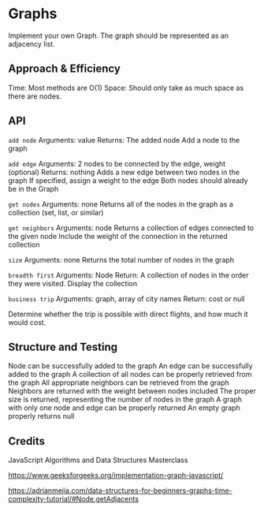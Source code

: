 # Graphs

Implement your own Graph. The graph should be represented as an adjacency list.

## Approach & Efficiency
Time: Most methods are O(1)
Space: Should only take as much space as there are nodes.

## API
`add node`
Arguments: value
Returns: The added node
Add a node to the graph

`add edge`
Arguments: 2 nodes to be connected by the edge, weight (optional)
Returns: nothing
Adds a new edge between two nodes in the graph
If specified, assign a weight to the edge
Both nodes should already be in the Graph

`get nodes`
Arguments: none
Returns all of the nodes in the graph as a collection (set, list, or similar)

`get neighbors`
Arguments: node
Returns a collection of edges connected to the given node
Include the weight of the connection in the returned collection

`size`
Arguments: none
Returns the total number of nodes in the graph

`breadth first`
Arguments: Node
Return: A collection of nodes in the order they were visited.
Display the collection

`business trip`
Arguments: graph, array of city names
Return: cost or null

Determine whether the trip is possible with direct flights, and how much it would cost.

## Structure and Testing

Node can be successfully added to the graph
An edge can be successfully added to the graph
A collection of all nodes can be properly retrieved from the graph
All appropriate neighbors can be retrieved from the graph
Neighbors are returned with the weight between nodes included
The proper size is returned, representing the number of nodes in the graph
A graph with only one node and edge can be properly returned
An empty graph properly returns null

## Credits

JavaScript Algorithms and Data Structures Masterclass

https://www.geeksforgeeks.org/implementation-graph-javascript/

https://adrianmejia.com/data-structures-for-beginners-graphs-time-complexity-tutorial/#Node.getAdjacents